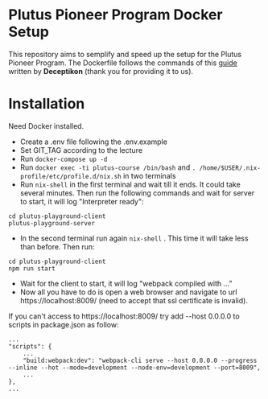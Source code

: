 # Plutus Pioneer Program Docker Setup

This repository aims to semplify and speed up the setup for the Plutus Pioneer Program.
The Dockerfile follows the commands of this [guide](https://docs.google.com/document/d/15QR25eWgg587FTPnuf6Si_lpux-uFQsY_2Gj_4vf4lM/edit) written by **Deceptikon** (thank you for providing it to us).

# Installation

Need Docker installed.

- Create a .env file following the .env.example
- Set GIT_TAG according to the lecture
- Run `docker-compose up -d`
- Run `docker exec -ti plutus-course /bin/bash` and `. /home/$USER/.nix-profile/etc/profile.d/nix.sh` in two terminals
- Run `nix-shell` in the first terminal and wait till it ends. It could take several minutes. Then run the following commands and wait for server to start, it will log "Interpreter ready":
```
cd plutus-playground-client
plutus-playground-server
```

- In the second terminal run again `nix-shell` . This time it will take less than before. Then run:
```
cd plutus-playground-client
npm run start
```
- Wait for the client to start, it will log "webpack compiled with …”
- Now all you have to do is open a web browser and navigate to url https://localhost:8009/ (need to accept that ssl certificate is invalid).


If you can't access to https://localhost:8009/ try add --host 0.0.0.0 to scripts in package.json as follow:
```
...
"scripts": {
    ...
    "build:webpack:dev": "webpack-cli serve --host 0.0.0.0 --progress --inline --hot --mode=development --node-env=development --port=8009",
    ...
},
...
```